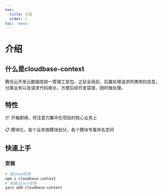 ```yaml
---
nav:
  title: 介绍
  order: 1
toc: 'menu'
---
```

# 介绍
## 什么是cloudbase-context
腾讯云开发云数据库统一管理工具包，之前全局前、后置处理请求所携带的信息，分离业务以及请求代码相关。方便后续开发容错，随时做处理。

## 特性
📦 开箱即用，将注意力集中在项目的核心业务上

📋 模块化，各个业务按模块划分，各个模块专属命名空间
## 快速上手
### 安装
```bash
# 通过npm安装
npm i cloudbase-context
# 或通过yarn安装
yarn add cloudbase-context
```
